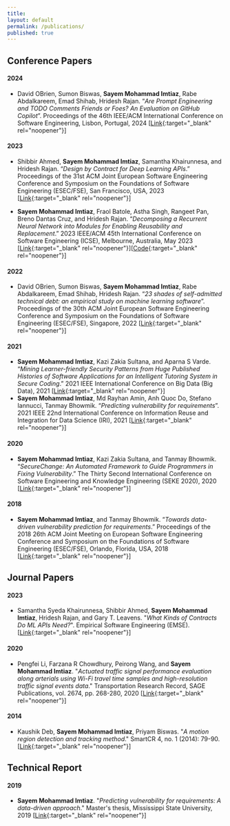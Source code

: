 ```yaml
---
title:
layout: default
permalink: /publications/
published: true
---
```


## Conference Papers

#### 2024
- David OBrien, Sumon Biswas, **Sayem Mohammad Imtiaz**, Rabe Abdalkareem, Emad Shihab, Hridesh Rajan. “*Are Prompt Engineering and TODO Comments Friends or Foes? An Evaluation on GitHub Copilot*”. Proceedings of the 46th IEEE/ACM International Conference on Software Engineering, Lisbon, Portugal, 2024 [[Link](https://sumonbis.github.io/uploads/td-copilot-ICSE24.pdf){:target="_blank" rel="noopener"}]

#### 2023
- Shibbir Ahmed, **Sayem Mohammad Imtiaz**, Samantha Khairunnesa, and Hridesh Rajan. “*Design by Contract for Deep Learning APIs*.” Proceedings of the 31st ACM Joint European Software Engineering Conference and Symposium on the Foundations of Software Engineering (ESEC/FSE), San Francisco, USA, 2023 [[Link](https://dl.acm.org/doi/abs/10.1145/3611643.3616247){:target="_blank" rel="noopener"}]

- **Sayem Mohammad Imtiaz**, Fraol Batole, Astha Singh, Rangeet Pan, Breno Dantas Cruz, and Hridesh Rajan. “*Decomposing a Recurrent Neural Network into Modules for Enabling Reusability and Replacement*.” 2023 IEEE/ACM 45th International Conference on Software Engineering (ICSE), Melbourne, Australia, May 2023 [[Link](https://ieeexplore.ieee.org/abstract/document/10172723){:target="_blank" rel="noopener"}][[Code](https://github.com/sayemimtiaz/DecomposeRNNintoModules){:target="_blank" rel="noopener"}]

#### 2022
- David OBrien, Sumon Biswas, **Sayem Mohammad Imtiaz**, Rabe Abdalkareem, Emad Shihab, Hridesh Rajan. “*23 shades of self-admitted technical debt: an empirical study on machine learning software*”. Proceedings of the 30th ACM Joint European Software Engineering Conference and Symposium on the Foundations of Software Engineering (ESEC/FSE), Singapore, 2022 [[Link](https://dl.acm.org/doi/abs/10.1145/3540250.3549088){:target="_blank" rel="noopener"}]

#### 2021
- **Sayem Mohammad Imtiaz**, Kazi Zakia Sultana, and Aparna S Varde. “*Mining Learner-friendly Security Patterns from Huge Published Histories of Software Applications for an Intelligent Tutoring System in Secure Coding*.” 2021 IEEE International Conference on Big Data (Big Data), 2021 [[Link](https://ieeexplore.ieee.org/abstract/document/9671757/){:target="_blank" rel="noopener"}]
- **Sayem Mohammad Imtiaz**, Md Rayhan Amin, Anh Quoc Do, Stefano Iannucci, Tanmay Bhowmik. “*Predicting vulnerability for requirements*”. 2021 IEEE 22nd International Conference on Information Reuse and Integration for Data Science (IRI), 2021 [[Link](https://ieeexplore.ieee.org/abstract/document/9599104){:target="_blank" rel="noopener"}]


#### 2020
- **Sayem Mohammad Imtiaz**, Kazi Zakia Sultana, and Tanmay Bhowmik. “*SecureChange: An Automated Framework to Guide Programmers in Fixing Vulnerability*.” The Thirty Second International Conference on Software Engineering and Knowledge Engineering (SEKE 2020), 2020 [[Link](https://ksiresearch.org/seke/seke20paper/paper132.pdf){:target="_blank" rel="noopener"}]

#### 2018
- **Sayem Mohammad Imtiaz**, and Tanmay Bhowmik. “*Towards data-driven vulnerability prediction for requirements*.” Proceedings of the 2018 26th ACM Joint Meeting on European Software Engineering Conference and Symposium on the Foundations of Software Engineering (ESEC/FSE), Orlando, Florida, USA, 2018 [[Link](https://dl.acm.org/doi/abs/10.1145/3236024.3264836){:target="_blank" rel="noopener"}]



## Journal Papers

#### 2023
- Samantha Syeda Khairunnesa, Shibbir Ahmed, **Sayem Mohammad Imtiaz**, Hridesh Rajan, and Gary T. Leavens. "*What Kinds of Contracts Do ML APIs Need?*". Empirical Software Engineering (EMSE). [[Link](https://doi.org/10.1007/s10664-023-10320-z){:target="_blank" rel="noopener"}]


#### 2020
- Pengfei Li, Farzana R Chowdhury, Peirong Wang, and **Sayem Mohammad Imtiaz**. "*Actuated traffic signal performance evaluation along arterials using Wi-Fi travel time samples and high-resolution traffic signal events data*." Transportation Research Record, SAGE Publications, vol. 2674, pp. 268-280, 2020 [[Link](https://journals.sagepub.com/doi/pdf/10.1177/0361198120918869?casa_token=eBwZTgQQvgMAAAAA:t6Qjq2L0mQh6n8Le85UTWoqcttaR9kbD0mgP-CYaF5jUkj3EwQKZOq-WqHnZqxyuVCgWVuXp13Xc){:target="_blank" rel="noopener"}]


#### 2014
- Kaushik Deb, **Sayem Mohammad Imtiaz**, Priyam Biswas. "*A motion region detection and tracking method*." SmartCR 4, no. 1 (2014): 79-90. [[Link](https://www.dbpia.co.kr/Journal/articleDetail?nodeId=NODE02464906){:target="_blank" rel="noopener"}]



## Technical Report

#### 2019
- **Sayem Mohammad Imtiaz**. "*Predicting vulnerability for requirements: A data-driven approach*." Master's thesis, Mississippi State University, 2019 [[Link](https://www.proquest.com/openview/cc64e63540c39f33f42d5ebd2d6f7bdb/1?pq-origsite=gscholar&cbl=18750&diss=y){:target="_blank" rel="noopener"}]

